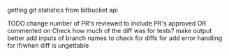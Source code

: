 getting git statistics from bitbucket api

TODO
change number of PR's reviewed to include PR's approved OR commented on
Check how much of the diff was for tests?
make output better
add inputs of branch names to check for diffs for
add error handling for if/when diff is ungettable
